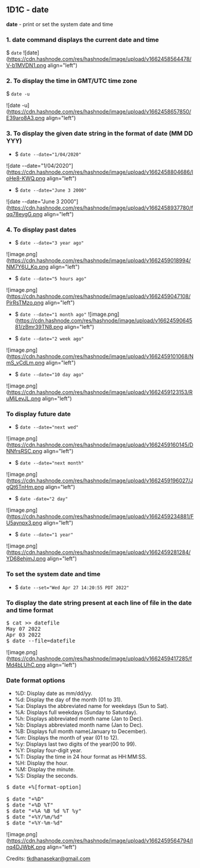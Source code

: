 ## 1D1C - date

**date** - print or set the system date and time

### 1. date command displays the current date and time
$ ```date```
![date](https://cdn.hashnode.com/res/hashnode/image/upload/v1662458564478/V-b1MVDN1.png align="left")

### 2. To display the time in GMT/UTC time zone
$ ```date -u```

![date -u](https://cdn.hashnode.com/res/hashnode/image/upload/v1662458657850/E39aro8A3.png align="left")

### 3. To display the given date string in the format of date (MM DD YYY)
- $ ```date --date="1/04/2020"``` 

![date --date="1/04/2020"](https://cdn.hashnode.com/res/hashnode/image/upload/v1662458804686/loHe8-KWQ.png align="left")

- $ ```date --date="June 3 2000"```

![date --date="June 3 2000"](https://cdn.hashnode.com/res/hashnode/image/upload/v1662458937780/fqq78eygG.png align="left")

### 4. To display past dates

- $ ```date --date="3 year ago"```

![image.png](https://cdn.hashnode.com/res/hashnode/image/upload/v1662459018994/NM7Y6U_Kp.png align="left")

- $ ```date --date="5 hours ago"```

![image.png](https://cdn.hashnode.com/res/hashnode/image/upload/v1662459047108/PirRsTMzo.png align="left")

- $ ```date --date="1 month ago"```
![image.png](https://cdn.hashnode.com/res/hashnode/image/upload/v1662459064581/zBmr39TN8.png align="left")

- $ ```date --date="2 week ago"```

![image.png](https://cdn.hashnode.com/res/hashnode/image/upload/v1662459101068/NmS_vCdLm.png align="left")

- $ ```date --date="10 day ago"```

![image.png](https://cdn.hashnode.com/res/hashnode/image/upload/v1662459123153/RuMiLevJL.png align="left")

### To display future date

- $ ```date --date="next wed"```

![image.png](https://cdn.hashnode.com/res/hashnode/image/upload/v1662459160145/DNNfrsRSC.png align="left")

- $ ```date --date="next month"```


![image.png](https://cdn.hashnode.com/res/hashnode/image/upload/v1662459196027/JgQt6TnHm.png align="left")

- $ ```date -date="2 day"```

![image.png](https://cdn.hashnode.com/res/hashnode/image/upload/v1662459234881/FU5aynpx3.png align="left")

- $ ```date --date="1 year"```

![image.png](https://cdn.hashnode.com/res/hashnode/image/upload/v1662459281284/YD68ehjmJ.png align="left")

### To set the system date and time 
- $ ```date --set="Wed Apr 27 14:20:55 PDT 2022"```

### To display the date string present at each line of file in the date and time format
<pre>
$ cat >> datefile
May 07 2022
Apr 03 2022
$ date --file=datefile
</pre>

![image.png](https://cdn.hashnode.com/res/hashnode/image/upload/v1662459417285/fMd4bLUhC.png align="left")

###  Date format options
- %D: Display date as mm/dd/yy.      
- %d: Display the day of the month (01 to 31).      
- %a: Displays the abbreviated name for weekdays (Sun to Sat).
- %A: Displays full weekdays (Sunday to Saturday).
- %h: Displays abbreviated month name (Jan to Dec).
- %b: Displays abbreviated month name (Jan to Dec).
- %B: Displays full month name(January to December).
- %m: Displays the month of year (01 to 12).
- %y: Displays last two digits of the year(00 to 99).
- %Y: Display four-digit year.
- %T: Display the time in 24 hour format as HH:MM:SS.
- %H: Display the hour.
- %M: Display the minute.
- %S: Display the seconds.

<pre>
$ date +%[format-option]

$ date "+%D"
$ date "+%D %T"
$ date "+%A %B %d %T %y"
$ date "+%Y/%m/%d"
$ date "+%Y-%m-%d"
</pre>


![image.png](https://cdn.hashnode.com/res/hashnode/image/upload/v1662459564794/Inq4DJWbK.png align="left")

Credits: tkdhanasekar@gmail.com